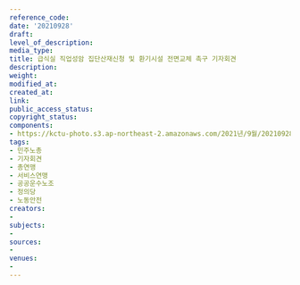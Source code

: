 ```yaml
---
reference_code: 
date: '20210928'
draft: 
level_of_description: 
media_type: 
title: 급식실 직업성암 집단산재신청 및 환기시설 전면교체 촉구 기자회견
description: 
weight: 
modified_at: 
created_at: 
link: 
public_access_status: 
copyright_status: 
components:
- https://kctu-photo.s3.ap-northeast-2.amazonaws.com/2021년/9월/20210928-급식실+직업성암+집단산재신청+및+환기시설+전면교체+촉구+기자회견_민주노총_기자회견_총연맹_서비스연맹_공공운수노조_정의당_노동안전/404197_62241_4243.jpg
tags:
- 민주노총
- 기자회견
- 총연맹
- 서비스연맹
- 공공운수노조
- 정의당
- 노동안전
creators:
- 
subjects:
- 
sources:
- 
venues:
- 
---
```

